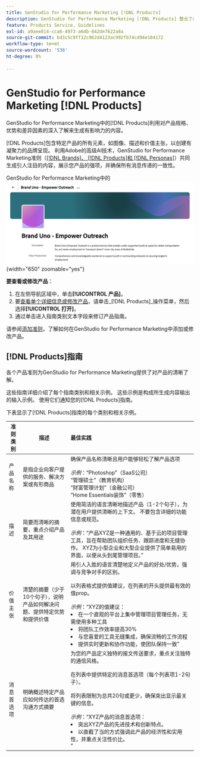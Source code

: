 ```yaml
---
title: GenStudio for Performance Marketing [!DNL Products]
description: GenStudio for Performance Marketing [!DNL Products] 整合了产品的所有方面（图像、描述和价值主张），以创建相关内容来重点展示产品优势并保持产品消息的一致性。
feature: Products Service, Guidelines
exl-id: a9aee814-cca6-4973-a6db-842de7622a8a
source-git-commit: bd3c5c9ff12c962d4123ac992fb74cd94e184172
workflow-type: tm+mt
source-wordcount: '538'
ht-degree: 0%

---
```


# GenStudio for Performance Marketing [!DNL Products]

GenStudio for Performance Marketing中的[!DNL Products]利用对产品规格、优势和差异因素的深入了解来生成有影响力的内容。

[!DNL Products]包含特定产品的所有元素，如图像、描述和价值主张，以创建有凝聚力的品牌呈现。 利用Adobe的高级AI技术，GenStudio for Performance Marketing准则（[[!DNL Brands]、 [!DNL Products]和 [!DNL Personas]](/help/user-guide/guidelines/overview.md)）共同生成引人注目的内容，展示您产品的强项，并确保所有消息传递的一致性。

GenStudio for Performance Marketing中的![[!DNL Products]准则](/help/assets/products-guidelines.png){width="650" zoomable="yes"}

**要查看或修改产品**：

1. 在左侧导航区域中，单击&#x200B;**[!UICONTROL 产品]**。
1. 要[查看单个详细信息或修改产品](add-guidelines.md#manage-products)，请单击&#x200B;_[!DNL Products]_操作菜单，然后选择&#x200B;**[!UICONTROL 打开]**。
1. 通过单击进入指南类别文本字段来修订产品指南。

请参阅[添加准则](add-guidelines.md)，了解如何在GenStudio for Performance Marketing中添加或修改产品。

## [!DNL Products]指南

各个产品准则为GenStudio for Performance Marketing提供了对产品的清晰了解。

这些指南详细介绍了每个指南类别和相关示例。 这些示例是构成所生成内容输出的输入示例。 使用它们通知您的[!DNL Products]指南。

下表显示了[!DNL Products]指南的每个类别和相关示例。

| 准则类别 | 描述 | 最佳实践 |
| ------------------| ----------------| :---------- |
| 产品名称 | 是指企业向客户提供的服务、解决方案或有形商品 | 确保产品名称清晰且用户能够轻松了解产品选项&#x200B;<br><br>_示例_：“Photoshop”（SaaS公司）<br>“管理硕士”（教育机构）<br>“财富管理计划”（金融公司）<br>“Home Essentials装饰”（零售） |
| 描述 | 简要而清晰的摘要，重点介绍产品及其用途 | 使用简洁的语言清晰地描述产品（1-2个句子），为潜在用户提供清晰的上下文。 不要包含详细的功能信息或规范。<br><br>_示例_：“产品XYZ是一种通用的、基于云的项目管理工具，旨在帮助团队组织任务、跟踪进度和无缝协作。 XYZ为小型企业和大型企业提供了简单易用的界面，以便从头到尾管理项目。” |
| 价值主张 | 清楚的摘要（少于10个句子），说明产品如何解决问题、提供特定优势和提供价值 | 用引人入胜的语言清楚地定义产品的好处/优势，强调与竞争对手的区别。<br><br>以列表格式提供值建议，在列表的开头提供最有效的值prop。<br><br>_示例_：“XYZ的值建议：<br><li>在一个直观的平台上集中管理项目管理任务，无需使用多种工具</li><li>将团队工作效率提高30%</li><li>与您喜爱的工具无缝集成，确保流畅的工作流程</li><li>提供实时更新和协作功能，使团队保持一致”</li> |
| 消息首选项 | 明确概述特定产品应如何传达的首选沟通方式摘要 | 为您的产品定义独特的报文传送要求，重点关注独特的通信风格。<br><br>在列表中提供特定的消息首选项（每个列表项1-2句子）。<br><br>将列表限制为总共20句或更少，确保突出显示最关键的信息。<br><br>_示例_：“XYZ产品的消息首选项：<li>突出XYZ产品的先进技术和创新特点。</li><li>以直截了当的方式强调此产品的经济性和实用性，并重点关注性价比。</li>” |
